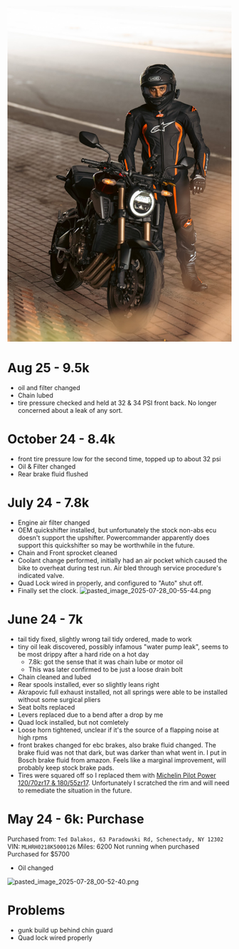 ![pasted_image_2025-07-28_00-51-47.png](imports/pasted_image_2025-07-28_00-51-47.png)

# Aug 25 - 9.5k
- oil and filter changed
- Chain lubed
- tire pressure checked and held at 32 & 34 PSI front back. No longer concerned about a leak of any sort.

# October 24 - 8.4k
* front tire pressure low for the second time, topped up to about 32 psi
* Oil & Filter changed
* Rear brake fluid flushed

# July 24 - 7.8k
- Engine air filter changed
- OEM quickshifter installed, but unfortunately the stock non-abs ecu doesn't support the upshifter. Powercommander apparently does support this quickshifter so may be worthwhile in the future.
- Chain and Front sprocket cleaned
- Coolant change performed, initially had an air pocket which caused the bike to overheat during test run. Air bled through service procedure's indicated valve.
- Quad Lock wired in properly, and configured to "Auto" shut off.
- Finally set the clock.
![pasted_image_2025-07-28_00-55-44.png](imports/pasted_image_2025-07-28_00-55-44.png)
# June 24 - 7k 
+ tail tidy fixed, slightly wrong tail tidy ordered, made to work
+ tiny oil leak discovered, possibly infamous "water pump leak", seems to be most drippy after a hard ride on a hot day
	+ 7.8k: got the sense that it was chain lube or motor oil 
	+ This was later confirmed to be just a loose drain bolt 
+ Chain cleaned and lubed
+ Rear spools installed, ever so slightly leans right
+ Akrapovic full exhaust installed, not all springs were able to be installed without some surgical pliers
+ Seat bolts replaced
+ Levers replaced due to a bend after a drop by me
+ Quad lock installed, but not comletely
+ Loose horn tightened, unclear if it's the source of a flapping noise at high rpms
+ front brakes changed for ebc brakes, also brake fluid changed. The brake fluid was not that dark, but was darker than what went in. I put in Bosch brake fluid from amazon. Feels like a marginal improvement, will probably keep stock brake pads.
+ Tires were squared off so I replaced them with [Michelin Pilot Power 120/70zr17 & 180/55zr17](https://www.amazon.com/gp/product/B0076ZM19U/ref=ppx_yo_dt_b_asin_title_o00_s00?ie=UTF8&psc=1). Unfortunately I scratched the rim and will need to remediate the situation in the future.
# May 24 - 6k: Purchase
Purchased from: `Ted Dalakos, 63 Paradowski Rd, Schenectady, NY 12302`
VIN: `MLHRH0218K5000126` 
Miles: 6200
Not running when purchased
Purchased for $5700
+ Oil changed

![pasted_image_2025-07-28_00-52-40.png](imports/pasted_image_2025-07-28_00-52-40.png)

# Problems 
- gunk build up behind chin guard
- Quad lock wired properly